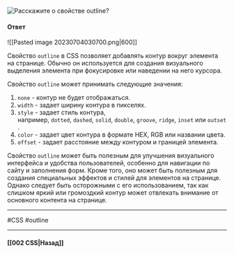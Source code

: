 ![Расскажите о свойстве `outline`?](https://youtu.be/3NGkctg4lsE?t=498)

#### Ответ

![[Pasted image 20230704030700.png|600]]

Свойство `outline` в CSS позволяет добавлять контур вокруг элемента на странице. Обычно он используется для создания визуального выделения элемента при фокусировке или наведении на него курсора.

Свойство `outline` может принимать следующие значения:

1. `none` - контур не будет отображаться.
2. `width` - задает ширину контура в пикселях.
3. `style` - задает стиль контура, например, `dotted`, `dashed`, `solid`, `double`, `groove`, `ridge`, `inset` или `outset`.
4. `color` - задает цвет контура в формате HEX, RGB или названии цвета.
5. `offset` - задает расстояние между контуром и границей элемента.

Свойство `outline` может быть полезным для улучшения визуального интерфейса и удобства пользователей, особенно для навигации по сайту и заполнения форм. Кроме того, оно может быть полезным для создания специальных эффектов и стилей для элементов на странице. Однако следует быть осторожными с его использованием, так как слишком яркий или громоздкий контур может отвлекать внимание от основного контента на странице.

___
#CSS #outline

___

#### [[002 CSS|Назад]]